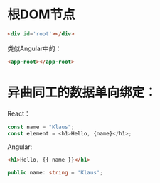 # 根DOM节点
```html
<div id='root'></div>
```

类似Angular中的：
```html
<app-root></app-root>
```

# 异曲同工的数据单向绑定：

React：

```javascript
const name = "Klaus";
const element = <h1>Hello, {name}</h1>;
```

Angular:

```html
<h1>Hello, {{ name }}</h1>
```

```typescript
public name: string = 'Klaus';
```